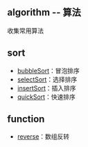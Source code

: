 ## algorithm -- 算法
收集常用算法

## sort

- [bubbleSort](https://github.com/sunxiaozhi/algorithm/blob/master/bubbleSort.php)：冒泡排序
- [selectSort](https://github.com/sunxiaozhi/algorithm/blob/master/selectSort.php)：选择排序
- [insertSort](https://github.com/sunxiaozhi/algorithm/blob/master/insertSort.php)：插入排序
- [quickSort](https://github.com/sunxiaozhi/algorithm/blob/master/quickSort.php)：快速排序

## function

- [reverse](https://github.com/sunxiaozhi/algorithm/blob/master/reverse.php)：数组反转